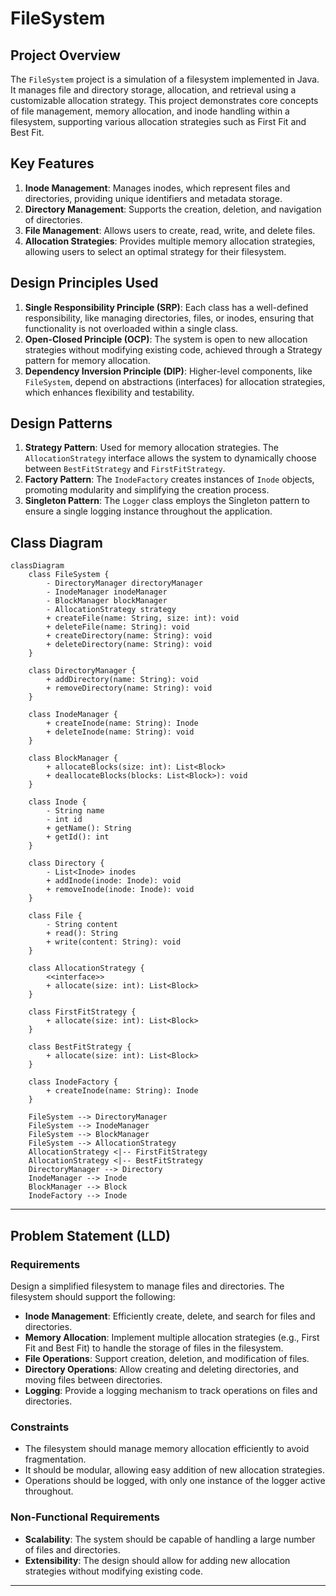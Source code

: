 
# FileSystem

## Project Overview

The `FileSystem` project is a simulation of a filesystem implemented in Java. It manages file and directory storage, allocation, and retrieval using a customizable allocation strategy. This project demonstrates core concepts of file management, memory allocation, and inode handling within a filesystem, supporting various allocation strategies such as First Fit and Best Fit.

## Key Features
1. **Inode Management**: Manages inodes, which represent files and directories, providing unique identifiers and metadata storage.
2. **Directory Management**: Supports the creation, deletion, and navigation of directories.
3. **File Management**: Allows users to create, read, write, and delete files.
4. **Allocation Strategies**: Provides multiple memory allocation strategies, allowing users to select an optimal strategy for their filesystem.

## Design Principles Used

1. **Single Responsibility Principle (SRP)**: Each class has a well-defined responsibility, like managing directories, files, or inodes, ensuring that functionality is not overloaded within a single class.
2. **Open-Closed Principle (OCP)**: The system is open to new allocation strategies without modifying existing code, achieved through a Strategy pattern for memory allocation.
3. **Dependency Inversion Principle (DIP)**: Higher-level components, like `FileSystem`, depend on abstractions (interfaces) for allocation strategies, which enhances flexibility and testability.

## Design Patterns

1. **Strategy Pattern**: Used for memory allocation strategies. The `AllocationStrategy` interface allows the system to dynamically choose between `BestFitStrategy` and `FirstFitStrategy`.
2. **Factory Pattern**: The `InodeFactory` creates instances of `Inode` objects, promoting modularity and simplifying the creation process.
3. **Singleton Pattern**: The `Logger` class employs the Singleton pattern to ensure a single logging instance throughout the application.

## Class Diagram

```mermaid
classDiagram
    class FileSystem {
        - DirectoryManager directoryManager
        - InodeManager inodeManager
        - BlockManager blockManager
        - AllocationStrategy strategy
        + createFile(name: String, size: int): void
        + deleteFile(name: String): void
        + createDirectory(name: String): void
        + deleteDirectory(name: String): void
    }

    class DirectoryManager {
        + addDirectory(name: String): void
        + removeDirectory(name: String): void
    }

    class InodeManager {
        + createInode(name: String): Inode
        + deleteInode(name: String): void
    }

    class BlockManager {
        + allocateBlocks(size: int): List<Block>
        + deallocateBlocks(blocks: List<Block>): void
    }

    class Inode {
        - String name
        - int id
        + getName(): String
        + getId(): int
    }

    class Directory {
        - List<Inode> inodes
        + addInode(inode: Inode): void
        + removeInode(inode: Inode): void
    }

    class File {
        - String content
        + read(): String
        + write(content: String): void
    }

    class AllocationStrategy {
        <<interface>>
        + allocate(size: int): List<Block>
    }

    class FirstFitStrategy {
        + allocate(size: int): List<Block>
    }

    class BestFitStrategy {
        + allocate(size: int): List<Block>
    }

    class InodeFactory {
        + createInode(name: String): Inode
    }

    FileSystem --> DirectoryManager
    FileSystem --> InodeManager
    FileSystem --> BlockManager
    FileSystem --> AllocationStrategy
    AllocationStrategy <|-- FirstFitStrategy
    AllocationStrategy <|-- BestFitStrategy
    DirectoryManager --> Directory
    InodeManager --> Inode
    BlockManager --> Block
    InodeFactory --> Inode
```

---

## Problem Statement (LLD)

### Requirements
Design a simplified filesystem to manage files and directories. The filesystem should support the following:
- **Inode Management**: Efficiently create, delete, and search for files and directories.
- **Memory Allocation**: Implement multiple allocation strategies (e.g., First Fit and Best Fit) to handle the storage of files in the filesystem.
- **File Operations**: Support creation, deletion, and modification of files.
- **Directory Operations**: Allow creating and deleting directories, and moving files between directories.
- **Logging**: Provide a logging mechanism to track operations on files and directories.

### Constraints
- The filesystem should manage memory allocation efficiently to avoid fragmentation.
- It should be modular, allowing easy addition of new allocation strategies.
- Operations should be logged, with only one instance of the logger active throughout.

### Non-Functional Requirements
- **Scalability**: The system should be capable of handling a large number of files and directories.
- **Extensibility**: The design should allow for adding new allocation strategies without modifying existing code.

---
